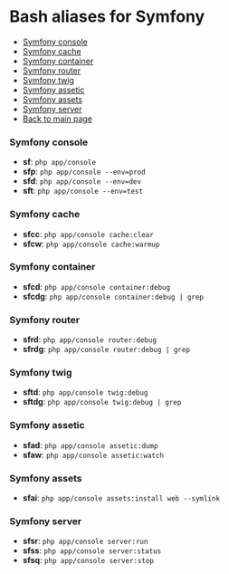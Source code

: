 # Bash aliases for Symfony #

- [Symfony console](#symfony-console)
- [Symfony cache](#symfony-cache)
- [Symfony container](#symfony-container)
- [Symfony router](#symfony-router)
- [Symfony twig](#symfony-twig)
- [Symfony assetic](#symfony-assetic)
- [Symfony assets](#symfony-assets)
- [Symfony server](#symfony-server)
- [Back to main page](../../README.md)

### Symfony console ###
- **sf**: `php app/console`
- **sfp**: `php app/console --env=prod`
- **sfd**: `php app/console --env=dev`
- **sft**: `php app/console --env=test`

### Symfony cache ###
- **sfcc**: `php app/console cache:clear`
- **sfcw**: `php app/console cache:warmup`

### Symfony container ###
- **sfcd**: `php app/console container:debug`
- **sfcdg**: `php app/console container:debug | grep`

### Symfony router ###
- **sfrd**: `php app/console router:debug`
- **sfrdg**: `php app/console router:debug | grep`

### Symfony twig ###
- **sftd**: `php app/console twig:debug`
- **sftdg**: `php app/console twig:debug | grep`

### Symfony assetic ###
- **sfad**: `php app/console assetic:dump`
- **sfaw**: `php app/console assetic:watch`

### Symfony assets ###
- **sfai**: `php app/console assets:install web --symlink`

### Symfony server ###
- **sfsr**: `php app/console server:run`
- **sfss**: `php app/console server:status`
- **sfsq**: `php app/console server:stop`
